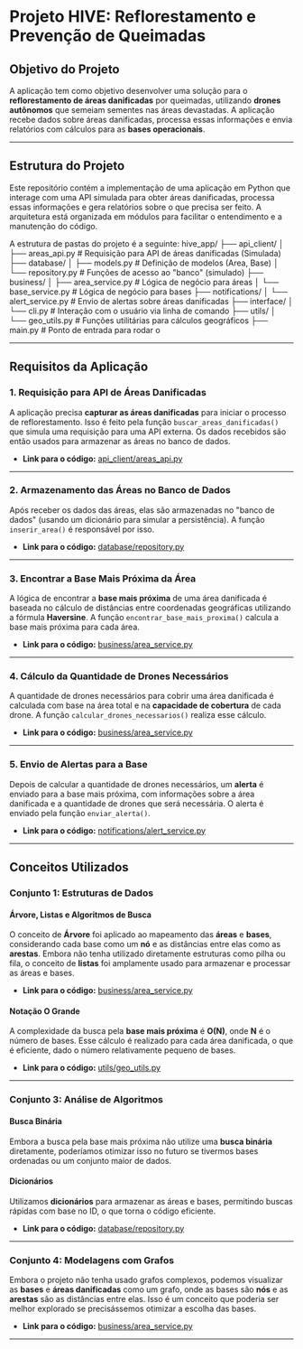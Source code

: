 # Projeto HIVE: Reflorestamento e Prevenção de Queimadas

## Objetivo do Projeto

A aplicação tem como objetivo desenvolver uma solução para o **reflorestamento de áreas danificadas** por queimadas, utilizando **drones autônomos** que semeiam sementes nas áreas devastadas. A aplicação recebe dados sobre áreas danificadas, processa essas informações e envia relatórios com cálculos para as **bases operacionais**.

---

## Estrutura do Projeto

Este repositório contém a implementação de uma aplicação em Python que interage com uma API simulada para obter áreas danificadas, processa essas informações e gera relatórios sobre o que precisa ser feito. A arquitetura está organizada em módulos para facilitar o entendimento e a manutenção do código.

A estrutura de pastas do projeto é a seguinte:
hive_app/
├── api_client/
│ ├── areas_api.py # Requisição para API de áreas danificadas (Simulada)
├── database/
│ ├── models.py # Definição de modelos (Area, Base)
│ └── repository.py # Funções de acesso ao "banco" (simulado)
├── business/
│ ├── area_service.py # Lógica de negócio para áreas
│ └── base_service.py # Lógica de negócio para bases
├── notifications/
│ └── alert_service.py # Envio de alertas sobre áreas danificadas
├── interface/
│ └── cli.py # Interação com o usuário via linha de comando
├── utils/
│ └── geo_utils.py # Funções utilitárias para cálculos geográficos
├── main.py # Ponto de entrada para rodar o 

---

## Requisitos da Aplicação

### 1. **Requisição para API de Áreas Danificadas**

A aplicação precisa **capturar as áreas danificadas** para iniciar o processo de reflorestamento. Isso é feito pela função `buscar_areas_danificadas()` que simula uma requisição para uma API externa. Os dados recebidos são então usados para armazenar as áreas no banco de dados.

- **Link para o código:** [api_client/areas_api.py](./hive_app/api_client/areas_api.py)

---

### 2. **Armazenamento das Áreas no Banco de Dados**

Após receber os dados das áreas, elas são armazenadas no "banco de dados" (usando um dicionário para simular a persistência). A função `inserir_area()` é responsável por isso.

- **Link para o código:** [database/repository.py](./hive_app/database/repository.py)

---

### 3. **Encontrar a Base Mais Próxima da Área**

A lógica de encontrar a **base mais próxima** de uma área danificada é baseada no cálculo de distâncias entre coordenadas geográficas utilizando a fórmula **Haversine**. A função `encontrar_base_mais_proxima()` calcula a base mais próxima para cada área.

- **Link para o código:** [business/area_service.py](./hive_app/business/area_service.py)

---

### 4. **Cálculo da Quantidade de Drones Necessários**

A quantidade de drones necessários para cobrir uma área danificada é calculada com base na área total e na **capacidade de cobertura** de cada drone. A função `calcular_drones_necessarios()` realiza esse cálculo.

- **Link para o código:** [business/area_service.py](./hive_app/business/area_service.py)

---

### 5. **Envio de Alertas para a Base**

Depois de calcular a quantidade de drones necessários, um **alerta** é enviado para a base mais próxima, com informações sobre a área danificada e a quantidade de drones que será necessária. O alerta é enviado pela função `enviar_alerta()`.

- **Link para o código:** [notifications/alert_service.py](./hive_app/notifications/alert_service.py)

---

## Conceitos Utilizados

### **Conjunto 1: Estruturas de Dados**

#### **Árvore, Listas e Algoritmos de Busca**

O conceito de **Árvore** foi aplicado ao mapeamento das **áreas** e **bases**, considerando cada base como um **nó** e as distâncias entre elas como as **arestas**. Embora não tenha utilizado diretamente estruturas como pilha ou fila, o conceito de **listas** foi amplamente usado para armazenar e processar as áreas e bases.

- **Link para o código:** [business/area_service.py](./hive_app/business/area_service.py)

#### **Notação O Grande**

A complexidade da busca pela **base mais próxima** é **O(N)**, onde **N** é o número de bases. Esse cálculo é realizado para cada área danificada, o que é eficiente, dado o número relativamente pequeno de bases.

- **Link para o código:** [utils/geo_utils.py](./hive_app/utils/geo_utils.py)

---

### **Conjunto 3: Análise de Algoritmos**

#### **Busca Binária**

Embora a busca pela base mais próxima não utilize uma **busca binária** diretamente, poderíamos otimizar isso no futuro se tivermos bases ordenadas ou um conjunto maior de dados.

#### **Dicionários**

Utilizamos **dicionários** para armazenar as áreas e bases, permitindo buscas rápidas com base no ID, o que torna o código eficiente.

- **Link para o código:** [database/repository.py](./hive_app/database/repository.py)

---

### **Conjunto 4: Modelagens com Grafos**

Embora o projeto não tenha usado grafos complexos, podemos visualizar as **bases** e **áreas danificadas** como um grafo, onde as bases são **nós** e as **arestas** são as distâncias entre elas. Isso é um conceito que poderia ser melhor explorado se precisássemos otimizar a escolha das bases.

- **Link para o código:** [business/area_service.py](./hive_app/business/area_service.py)

---